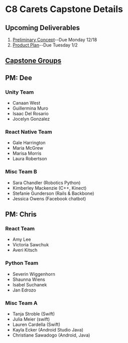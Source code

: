# C8 Carets Capstone Details

## Upcoming Deliverables
1. [Preliminary Concept](/concept.md)--Due Monday 12/18
1. [Product Plan](/product-plan.md)--Due Tuesday 1/2

## [Capstone Groups](/groups.md)
## **PM: Dee**

### Unity Team
- Canaan West  
- Guillermina Muro  
- Isaac Del Rosario  
- Jocelyn Gonzalez

### React Native Team
- Gale Harrington
- Maria McGrew
- Marisa Morris
- Laura Robertson

### Misc Team B 
- Sara Chandler (Robotics Python)
- Kimberley Mackenzie (C++, Kinect)
- Stefanie Gunderson (Rails & Backbone)
- Jessica Owens (Facebook chatbot)

## **PM: Chris**
### React Team
-  Amy Lee
-  Victoria Sawchuk
-  Averi Kitsch

### Python Team
-  Severin Wiggenhorn
-  Shaunna Wiens
-  Isabel Suchanek
-  Jan Edrozo

### Misc Team A 
-  Tanja Stroble (Swift)
-  Julia Meier (swift)
-  Lauren Cardella (Swift)
-  Kayla Ecker (Android Studio Java)
-  Christiane Sawadogo (Android, Java)
